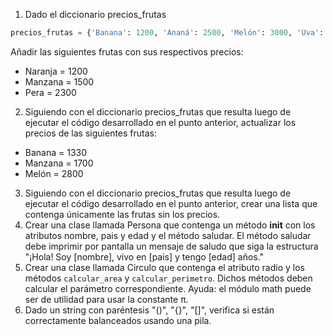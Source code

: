 1) Dado el diccionario precios_frutas
~~~python
precios_frutas = {'Banana': 1200, 'Ananá': 2500, 'Melón': 3000, 'Uva': 1450}
~~~
Añadir las siguientes frutas con sus respectivos precios:
- Naranja = 1200
- Manzana = 1500
- Pera = 2300
2) Siguiendo con el diccionario precios_frutas que resulta luego de ejecutar el código desarrollado en el punto anterior, actualizar los precios de las siguientes frutas:
- Banana = 1330
- Manzana = 1700
- Melón = 2800
3) Siguiendo con el diccionario precios_frutas que resulta luego de ejecutar el código desarrollado en el punto anterior, crear una lista que contenga únicamente las frutas sin los precios.
4) Crear una clase llamada Persona que contenga un método __init__ con los atributos
nombre, pais y edad y el método saludar. El método saludar debe imprimir por pantalla un mensaje de saludo que siga la estructura "¡Hola! Soy [nombre], vivo en [pais] y tengo [edad] años."
5) Crear una clase llamada Circulo que contenga el atributo radio y los métodos `calcular_area` y `calcular_perimetro`. Dichos métodos deben calcular el parámetro correspondiente.
Ayuda: el módulo math puede ser de utilidad para usar la constante π.
6) Dado un string con paréntesis "()", "{}", "[]", verifica si están correctamente balanceados usando una pila.